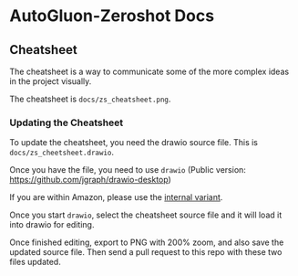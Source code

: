# AutoGluon-Zeroshot Docs

## Cheatsheet

The cheatsheet is a way to communicate some of the more complex ideas in the project visually.

The cheatsheet is `docs/zs_cheatsheet.png`.

### Updating the Cheatsheet

To update the cheatsheet, you need the drawio source file. This is `docs/zs_cheetsheet.drawio`.

Once you have the file, you need to use `drawio` (Public version: https://github.com/jgraph/drawio-desktop)

If you are within Amazon, please use the [internal variant](drawio.corp.amazon.com).

Once you start `drawio`, select the cheatsheet source file and it will load it into drawio for editing.

Once finished editing, export to PNG with 200% zoom, and also save the updated source file.
Then send a pull request to this repo with these two files updated.
